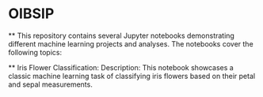 # OIBSIP

** This repository contains several Jupyter notebooks demonstrating different machine learning projects and analyses. The notebooks cover the following topics:

**    Iris Flower Classification:
        Description: This notebook showcases a classic machine learning task of classifying iris flowers based on their petal and sepal measurements.
